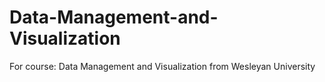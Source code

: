 # Data-Management-and-Visualization
For course: Data Management and Visualization from Wesleyan University
